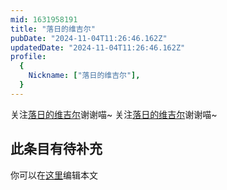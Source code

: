 ```yaml
---
mid: 1631958191
title: "落日的维吉尔"
pubDate: "2024-11-04T11:26:46.162Z"
updatedDate: "2024-11-04T11:26:46.162Z"
profile:
  {
    Nickname: ["落日的维吉尔"],
  }
---
```


关注[落日的维吉尔](https://space.bilibili.com/1631958191)谢谢喵~ 关注[落日的维吉尔](https://space.bilibili.com/1631958191)谢谢喵~

## 此条目有待补充
你可以在[这里](https://github.com/Yuhanawa/VTuber.ICU-Content/edit/master/v/落日的维吉尔/index.md)编辑本文
